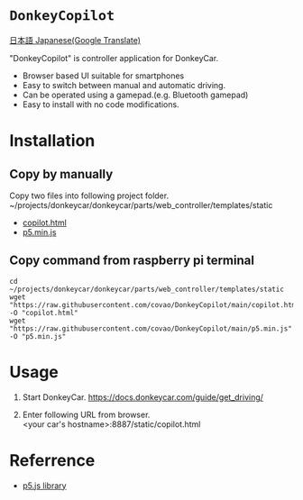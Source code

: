# <code>DonkeyCopilot</code>
[日本語 Japanese(Google Translate)](https://github-com.translate.goog/covao/DonkeyCopilot/blob/main/README.md?_x_tr_sl=en&_x_tr_tl=ja&_x_tr_hl=ja&_x_tr_pto=wapp)

"DonkeyCopilot" is controller application for DonkeyCar. 
- Browser based UI suitable for smartphones
- Easy to switch between manual and automatic driving.
- Can be operated using a gamepad.(e.g. Bluetooth gamepad)
- Easy to install with no code modifications.

# Installation
## Copy by manually
Copy two files into following project folder.  
~/projects/donkeycar/donkeycar/parts/web_controller/templates/static
- [copilot.html](https://github.com/covao/DonkeyCopilot/blob/main/copilot.html)
- [p5.min.js](https://github.com/covao/DonkeyCopilot/blob/main/p5.min.js)

## Copy command from raspberry pi terminal
```
cd ~/projects/donkeycar/donkeycar/parts/web_controller/templates/static
wget "https://raw.githubusercontent.com/covao/DonkeyCopilot/main/copilot.html"  -O "copilot.html"
wget "https://raw.githubusercontent.com/covao/DonkeyCopilot/main/p5.min.js"  -O "p5.min.js"

```


# Usage
1. Start DonkeyCar.
https://docs.donkeycar.com/guide/get_driving/

2. Enter following URL from browser.  
<your car's hostname>:8887/static/copilot.html

# Referrence
- [p5.js library](https://p5js.org/download/)
